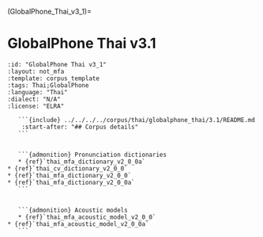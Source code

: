 
(GlobalPhone_Thai_v3_1)=
# GlobalPhone Thai v3.1

``````{corpus} GlobalPhone Thai v3.1
:id: "GlobalPhone Thai v3_1"
:layout: not_mfa
:template: corpus_template
:tags: Thai;GlobalPhone
:language: "Thai"
:dialect: "N/A"
:license: "ELRA"

   ```{include} ../../../../corpus/thai/globalphone_thai/3.1/README.md
    :start-after: "## Corpus details"
   ```


   ```{admonition} Pronunciation dictionaries
   * {ref}`thai_mfa_dictionary_v2_0_0a`
* {ref}`thai_cv_dictionary_v2_0_0`
* {ref}`thai_mfa_dictionary_v2_0_0`
* {ref}`thai_mfa_dictionary_v2_0_0a`
   ```


   ```{admonition} Acoustic models
   * {ref}`thai_mfa_acoustic_model_v2_0_0`
* {ref}`thai_mfa_acoustic_model_v2_0_0a`
   ```
``````
